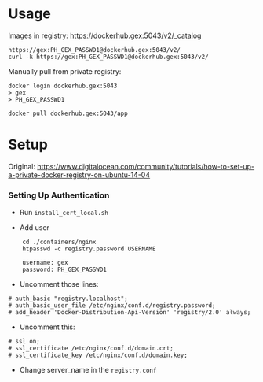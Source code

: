 # Usage

Images in registry: https://dockerhub.gex:5043/v2/_catalog

``` 
https://gex:PH_GEX_PASSWD1@dockerhub.gex:5043/v2/
curl -k https://gex:PH_GEX_PASSWD1@dockerhub.gex:5043/v2/
```

Manually pull from private registry:
```
docker login dockerhub.gex:5043
> gex
> PH_GEX_PASSWD1

docker pull dockerhub.gex:5043/app
```



# Setup

Original: https://www.digitalocean.com/community/tutorials/how-to-set-up-a-private-docker-registry-on-ubuntu-14-04



### Setting Up Authentication

- Run `install_cert_local.sh`


- Add user 
```
    cd ./containers/nginx
    htpasswd -c registry.password USERNAME
    
    username: gex
    password: PH_GEX_PASSWD1
```

- Uncomment those lines:
```
# auth_basic "registry.localhost";
# auth_basic_user_file /etc/nginx/conf.d/registry.password;
# add_header 'Docker-Distribution-Api-Version' 'registry/2.0' always;
```

- Uncomment this:

```
# ssl on;
# ssl_certificate /etc/nginx/conf.d/domain.crt;
# ssl_certificate_key /etc/nginx/conf.d/domain.key;
```

- Change server_name in the `registry.conf`
